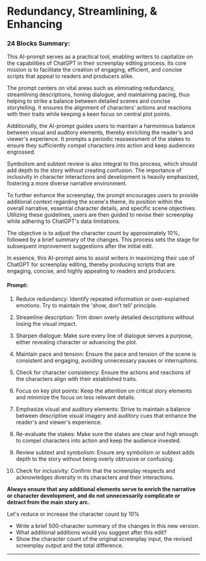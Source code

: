 # Redundancy, Streamlining, & Enhancing

### 24 Blocks Summary:

This AI-prompt serves as a practical tool, enabling writers to capitalize on the capabilities of ChatGPT in their screenplay editing process. Its core mission is to facilitate the creation of engaging, efficient, and concise scripts that appeal to readers and producers alike.

The prompt centers on vital areas such as eliminating redundancy, streamlining descriptions, honing dialogue, and maintaining pacing, thus helping to strike a balance between detailed scenes and concise storytelling. It ensures the alignment of characters' actions and reactions with their traits while keeping a keen focus on central plot points.

Additionally, the AI-prompt guides users to maintain a harmonious balance between visual and auditory elements, thereby enriching the reader's and viewer's experience. It prompts a periodic reassessment of the stakes to ensure they sufficiently compel characters into action and keep audiences engrossed.

Symbolism and subtext review is also integral to this process, which should add depth to the story without creating confusion. The importance of inclusivity in character interactions and development is heavily emphasized, fostering a more diverse narrative environment.

To further enhance the screenplay, the prompt encourages users to provide additional context regarding the scene's theme, its position within the overall narrative, essential character details, and specific scene objectives. Utilizing these guidelines, users are then guided to revise their screenplay while adhering to ChatGPT's data limitations.

The objective is to adjust the character count by approximately 10%, followed by a brief summary of the changes. This process sets the stage for subsequent improvement suggestions after the initial edit.

In essence, this AI-prompt aims to assist writers in maximizing their use of ChatGPT for screenplay editing, thereby producing scripts that are engaging, concise, and highly appealing to readers and producers.

#### Prompt:

1. Reduce redundancy: Identify repeated information or over-explained emotions. Try to maintain the 'show, don't tell' principle.

2. Streamline description: Trim down overly detailed descriptions without losing the visual impact.

3. Sharpen dialogue: Make sure every line of dialogue serves a purpose, either revealing character or advancing the plot.

4. Maintain pace and tension: Ensure the pace and tension of the scene is consistent and engaging, avoiding unnecessary pauses or interruptions.

5. Check for character consistency: Ensure the actions and reactions of the characters align with their established traits.

6. Focus on key plot points: Keep the attention on critical story elements and minimize the focus on less relevant details.

7. Emphasize visual and auditory elements: Strive to maintain a balance between descriptive visual imagery and auditory cues that enhance the reader's and viewer's experience.

8. Re-evaluate the stakes: Make sure the stakes are clear and high enough to compel characters into action and keep the audience invested.

9. Review subtext and symbolism: Ensure any symbolism or subtext adds depth to the story without being overly obtrusive or confusing.

10. Check for inclusivity: Confirm that the screenplay respects and acknowledges diversity in its characters and their interactions.

**Always ensure that any additional elements serve to enrich the narrative or character development, and do not unnecessarily complicate or detract from the main story arc.**

Let's reduce or increase the character count by 10%

- Write a brief 500-character summary of the changes in this new version.
- What additional additions would you suggest after this edit?
- Show the character count of the original screenplay input, the revised screenplay output and the total difference.

---


